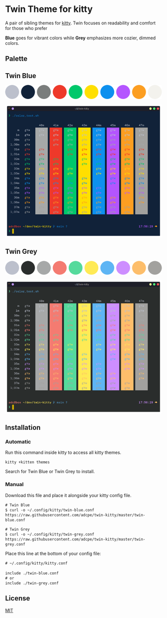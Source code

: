 # Twin Theme for kitty

A pair of sibling themes for [kitty](https://sw.kovidgoyal.net/kitty/). Twin focuses on readability and comfort for those who prefer

**Blue** goes for vibrant colors while **Grey** emphasizes more cozier, dimmed colors.

## Palette

## Twin Blue

![Twin Blue Palette](/img/tb_palette.png)

![Twin Blue Screenshot](/img/tb_sshot.png)

## Twin Grey

![Twin Grey](/img/tg_palette.png)

![Twin Grey Screenshot](/img/tg_sshot.png)

## Installation

### Automatic

Run this command inside kitty to access all kitty themes.

```
kitty +kitten themes
```

Search for Twin Blue or Twin Grey to install.

### Manual

Download this file and place it alongside your kitty config file.

```
# Twin Blue
$ curl -o ~/.config/kitty/twin-blue.conf https://raw.githubusercontent.com/adcpe/twin-kitty/master/twin-blue.conf
```

```
# Twin Grey
$ curl -o ~/.config/kitty/twin-grey.conf https://raw.githubusercontent.com/adcpe/twin-kitty/master/twin-grey.conf
```

Place this line at the bottom of your config file:

```
# ~/.config/kitty/kitty.conf

include ./twin-blue.conf
# or
include ./twin-grey.conf
```

## License

[MIT](/LICENSE)
